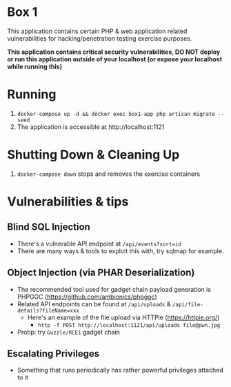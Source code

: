 # Box 1
This application contains certain PHP & web application related vulnerabilities for hacking/penetration testing exercise purposes.

**This application contains critical security vulnerabilities, DO NOT deploy or run this application outside of your localhost (or expose your localhost while running this)**

# Running
1. `docker-compose up -d && docker exec box1-app php artisan migrate --seed`
2. The application is accessible at http://localhost:1121

# Shutting Down & Cleaning Up
1. `docker-compose down` stops and removes the exercise containers

# Vulnerabilities & tips
## Blind SQL Injection
* There's a vulnerable API endpoint at `/api/events?sort=id`
* There are many ways & tools to exploit this with, try sqlmap for example.

## Object Injection (via PHAR Deserialization)
* The recommended tool used for gadget chain payload generation is PHPGGC (https://github.com/ambionics/phpggc)
* Related API endpoints can be found at `/api/uploads` & `/api/file-details?fileName=xxx`
  * Here's an example of the file upload via HTTPie (https://httpie.org/)
    * `http -f POST http://localhost:1121/api/uploads file@pwn.jpg`
* Protip: try `Guzzle/RCE1` gadget chain

## Escalating Privileges
* Something that runs periodically has rather powerful privileges attached to it
